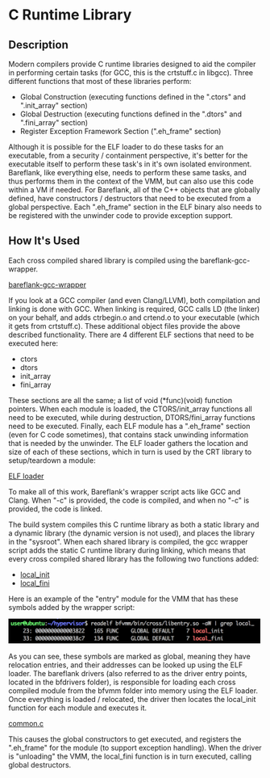 # C Runtime Library

## Description

Modern compilers provide C runtime libraries designed to aid the compiler in
performing certain tasks (for GCC, this is the crtstuff.c in libgcc).
Three different functions that most of these libraries perform:
- Global Construction (executing functions defined in the ".ctors" and ".init_array" section)
- Global Destruction (executing functions defined in the ".dtors" and ".fini_array" section)
- Register Exception Framework Section (".eh_frame" section)

Although it is possible for the ELF loader to do these tasks for an executable,
from a security / containment perspective, it's better for the executable
itself to perform these task's in it's own isolated environment. Bareflank,
like everything else, needs to perform these same tasks, and thus performs
them in the context of the VMM, but can also use this code within a VM if
needed. For Bareflank, all of the C++ objects that are globally defined, have
constructors / destructors that need to be executed from a global perspective.
Each ".eh_frame" section in the ELF binary also needs to be registered with
the unwinder code to provide exception support.

## How It's Used

Each cross compiled shared library is compiled using the bareflank-gcc-wrapper.

[bareflank-gcc-wrapper](https://raw.githubusercontent.com/Bareflank/hypervisor/master/tools/scripts/bareflank-gcc-wrapper)

If you look at a GCC compiler (and even Clang/LLVM), both compilation
and linking is done with GCC. When linking is required, GCC calls LD (the
linker) on your behalf, and adds ctrbegin.o and crtend.o to your
executable (which it gets from crtstuff.c). These additional object files
provide the above described functionality. There are 4 different ELF sections
that need to be executed here:
- ctors
- dtors
- init_array
- fini_array

These sections are all the same; a list of void (*func)(void)
function pointers. When each module is loaded, the CTORS/init_array functions
all need to be executed, while during destruction, DTORS/fini_array functions
need to be executed. Finally, each ELF module has a ".eh_frame" section (even
for C code sometimes), that contains stack unwinding information that is
needed by the unwinder. The ELF loader gathers the location and size
of each of these sections, which in turn is used by the CRT library to
setup/teardown a module:

[ELF loader](https://github.com/Bareflank/hypervisor/blob/master/bfelf_loader/src/bfelf_loader.c#L1039)

To make all of this work, Bareflank's wrapper script acts like
GCC and Clang. When "-c" is provided, the code is compiled, and when
no "-c" is provided, the code is linked.

The build system compiles this C runtime library as both a
static library and a dynamic library (the dynamic version is not used), and
places the library in the "sysroot". When each shared library is compiled, the
gcc wrapper script adds the static C runtime library during linking, which
means that every cross compiled shared library has the following two functions
added:
- [local_init](https://github.com/Bareflank/hypervisor/blob/master/bfcrt/src/crt.cpp#L26)
- [local_fini](https://github.com/Bareflank/hypervisor/blob/master/bfcrt/src/crt.cpp#L44)

Here is an example of the "entry" module for the VMM that has these symbols
added by the wrapper script:

<img src="https://raw.githubusercontent.com/Bareflank/hypervisor/master/doc/images/local_symbols.png" width="500">

As you can see, these symbols are marked as global, meaning they have relocation
entries, and their addresses can be looked up using the ELF loader. The
bareflank drivers (also referred to as the driver entry points, located in
the bfdrivers folder), is responsible for loading each cross compiled module
from the bfvmm folder into memory using the ELF loader. Once everything is
loaded / relocated, the driver then locates the local_init function for each
module and executes it.

[common.c](https://raw.githubusercontent.com/Bareflank/hypervisor/master/bfdrivers/src/common.c)

This causes the global constructors to get executed, and registers the
".eh_frame" for the module (to support exception handling). When the driver
is "unloading" the VMM, the local_fini function is in turn executed, calling
global destructors.
